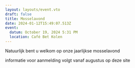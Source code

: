 ```yaml
---
layout: layouts/event.vto
draft: false
title: Mosselavond
date: 2024-01-12T15:49:07.513Z
event:
  datum: October 19, 2024 5:31 PM
  location: Café Bet Kolen
---
```

Natuurlijk bent u welkom op onze jaarlijkse mosselavond 

informatie voor aanmelding volgt vanaf augustus op deze site